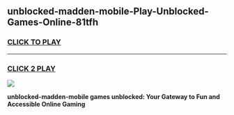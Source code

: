 
## unblocked-madden-mobile-Play-Unblocked-Games-Online-81tfh
<h3>
<a href="https://premium76.site?title=unblocked-madden-mobile&ref=25A">CLICK TO PLAY</a></h3>
<hr>

<h3>
<a href="https://premium76.site?title=unblocked-madden-mobile&ref=25A">CLICK 2 PLAY</a>
  
</h3>

<a href="https://premium76.site?title=unblocked-madden-mobile&ref=25A"><img src="https://clearcache.store/games.png"></a>


**unblocked-madden-mobile games unblocked: Your Gateway to Fun and Accessible Online Gaming**
